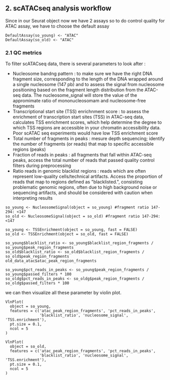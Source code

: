 ## 2. scATACseq analysis workflow
Since in our Seurat object now we have 2 assays so to do control quality for ATAC assay, we have to choose the default assay
```
DefaultAssay(so_young) <- "ATAC"
DefaultAssay(so_old) <- "ATAC"
```
### 2.1 QC metrics
To filter scATACseq data, there is several parameters to look after :
- Nucleosome bandng pattern : to make sure we have the right DNA fragment size, corresponding to the length of the DNA wrapped around a single nucleosome (147 pb) and to assess the signal from nucleosome positioning based on the fragment length distribution from the ATAC-seq data. The nucleosome_signal will store the value of the appromimate ratio of mononucleosomam and nucleosome-free fragments
- Transcriptional start site (TSS) enrichnment score : to assess the enrichment of transcription start sites (TSS) in ATAC-seq data, calculates TSS enrichment scores, which help determine the degree to which TSS regions are accessible in your chromatin accessibility data. Poor scATAC seq experiments would have low TSS enrichment score
- Total number of fragments in peaks : mesure depth sequencing; identify the number of fragments (or reads) that map to specific accessible regions (peaks)
- Fraction of reads in peaks : all fragments that fall within ATAC-seq peaks, access the total number of reads that passed quality control filters during preprocessing
- Ratio reads in genomic blacklist regions : reads which are often represent low-quality cells/technical artifacts. Access the proportion of reads that map to regions defined as "blacklisted.", consisting problematic genomic regions, often due to high background noise or sequencing artifacts, and should be considered with caution when interpreting results

```
so_young <- NucleosomeSignal(object = so_young) #fragment ratio 147-294: <147
so_old <- NucleosomeSignal(object = so_old) #fragment ratio 147-294: <147

so_young <- TSSEnrichment(object = so_young, fast = FALSE)
so_old <- TSSEnrichment(object = so_old, fast = FALSE)

so_young$blacklist_ratio <- so_young$blacklist_region_fragments / so_young$peak_region_fragments
so_old$blacklist_ratio <- so_old$blacklist_region_fragments / so_old$peak_region_fragments
old_data_atac$atac_peak_region_fragments 

so_young$pct_reads_in_peaks <- so_young$peak_region_fragments / so_young$passed_filters * 100 
so_oldg$pct_reads_in_peaks <- so_oldg$peak_region_fragments / so_oldg$passed_filters * 100 
```

we can then visualize all these parameter by violin plot.

```
VlnPlot(
  object = so_young,
  features = c('atac_peak_region_fragments', 'pct_reads_in_peaks', 
               'blacklist_ratio', 'nucleosome_signal', 'TSS.enrichment'),
  pt.size = 0.1,
  ncol = 5
)

VlnPlot(
  object = so_old,
  features = c('atac_peak_region_fragments', 'pct_reads_in_peaks', 
               'blacklist_ratio', 'nucleosome_signal', 'TSS.enrichment'),
  pt.size = 0.1,
  ncol = 5
)
```

